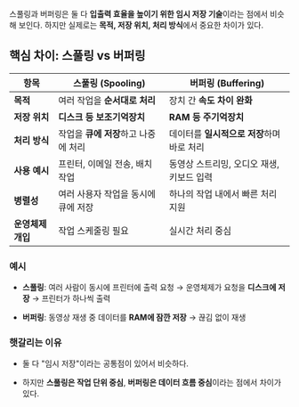 스풀링과 버퍼링은 둘 다 **입출력 효율을 높이기 위한 임시 저장 기술**이라는 점에서 비슷해 보인다. 하지만 실제로는 **목적, 저장 위치, 처리 방식**에서 중요한 차이가 있다.

## 핵심 차이: 스풀링 vs 버퍼링

|항목|**스풀링 (Spooling)**|**버퍼링 (Buffering)**|
|---|---|---|
|**목적**|여러 작업을 **순서대로 처리**|장치 간 **속도 차이 완화**|
|**저장 위치**|**디스크 등 보조기억장치**|**RAM 등 주기억장치**|
|**처리 방식**|작업을 **큐에 저장**하고 나중에 처리|데이터를 **일시적으로 저장**하며 바로 처리|
|**사용 예시**|프린터, 이메일 전송, 배치 작업|동영상 스트리밍, 오디오 재생, 키보드 입력|
|**병렬성**|여러 사용자 작업을 동시에 큐에 저장|하나의 작업 내에서 빠른 처리 지원|
|**운영체제 개입**|작업 스케줄링 필요|실시간 처리 중심|

### 예시

- **스풀링**: 여러 사람이 동시에 프린터에 출력 요청 → 운영체제가 요청을 **디스크에 저장** → 프린터가 하나씩 출력
    
- **버퍼링**: 동영상 재생 중 데이터를 **RAM에 잠깐 저장** → 끊김 없이 재생
    

### 햇갈리는 이유

- 둘 다 "임시 저장"이라는 공통점이 있어서 비슷하다.
    
- 하지만 **스풀링은 작업 단위 중심**, **버퍼링은 데이터 흐름 중심**이라는 점에서 차이가 있다.
